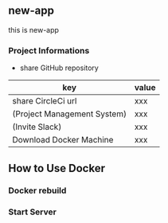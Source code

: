 ## new-app
this is new-app

### Project Informations

- share GitHub repository

| key | value |
| --- | --- |
|share CircleCi url | xxx |
|(Project Management System) | xxx |
|(Invite Slack) | xxx |
|Download Docker Machine | xxx |

## How to Use Docker
### Docker rebuild
### Start Server

